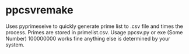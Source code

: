 # ppcsvremake
Uses pyprimeseive to quickly generate prime list to .csv file and times the process. Primes are stored in primelist.csv.
Usage ppcsv.py or exe (Some Number) 100000000 works fine anything else is determined by your system.
